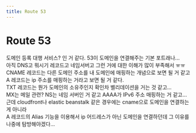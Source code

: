 ```yaml
---
title: Route 53
---
```


# Route 53
도메인 등록 대행 서비스? 인 거 같다.
53이 도메인을 연결해주는 기본 포트래나...  
아직 DNS고 뭐시기 레코드고 네임서버고 그런 거에 대한 이해가 많이 부족해서 ㅠㅠ  
CNAME 레코드는 다른 도메인 주소를 내 도메인에 매핑하는 개념으로 보면 될 거 같고  
A 레코드는 ip 주소를 매핑하는 거라고 보면 될 거 같다.  
TXT 레코드는 뭔가 도메인의 소유주인지 확인차 벨리데이션을 거는 것 같고...  
MX는 메일 관련? NS는 네임 서버인 거 같고 AAAA가 IPv6 주소 매핑하는 거 같고...  
근데 cloudfront나 elastic beanstalk 같은 경우에는 cname으로 도메인을 연결하는 게 아니라  
A 레코드의 Alias 기능을 이용해서 ip 어드레스가 아닌 도메인을 연결하던데 그 이유를 나중에 탐방해야겠다...
